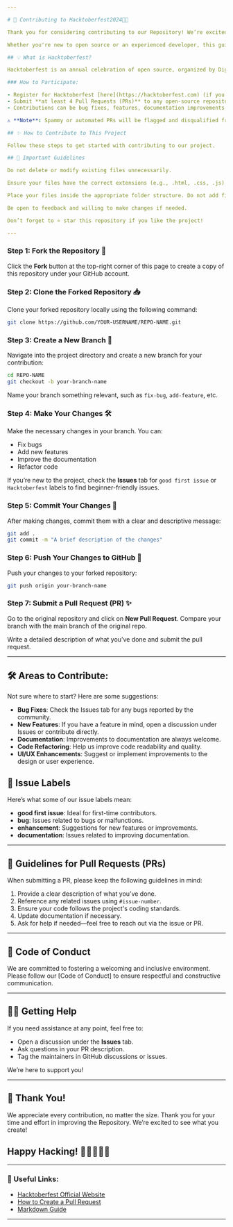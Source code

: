 ```yaml
---

# 🌟 Contributing to Hacktoberfest2024🧑‍💻

Thank you for considering contributing to our Repository! We’re excited to collaborate with you during **Hacktoberfest 2024**.

Whether you're new to open source or an experienced developer, this guide will help you make a smooth contribution to the project.

## 💡 What is Hacktoberfest?

Hacktoberfest is an annual celebration of open source, organized by DigitalOcean. It's a month-long event open to everyone in the global community, encouraging contributions that strengthen the open-source ecosystem.

### How to Participate:

- Register for Hacktoberfest [here](https://hacktoberfest.com) (if you haven't already).
- Submit **at least 4 Pull Requests (PRs)** to any open-source repository between `October 1` and `October 31`, 2024.
- Contributions can be bug fixes, features, documentation improvements, or even small changes like typo corrections.

⚠️ **Note**: Spammy or automated PRs will be flagged and disqualified from Hacktoberfest.

## ✨ How to Contribute to This Project

Follow these steps to get started with contributing to our project.

## 📝 Important Guidelines

Do not delete or modify existing files unnecessarily.

Ensure your files have the correct extensions (e.g., .html, .css, .js).

Place your files inside the appropriate folder structure. Do not add files outside the designated folder.

Be open to feedback and willing to make changes if needed.

Don’t forget to ⭐ star this repository if you like the project!

--- 
```


### Step 1: Fork the Repository 🍴

Click the **Fork** button at the top-right corner of this page to create a copy of this repository under your GitHub account.

### Step 2: Clone the Forked Repository 📥

Clone your forked repository locally using the following command:

```bash
git clone https://github.com/YOUR-USERNAME/REPO-NAME.git
```

### Step 3: Create a New Branch 🌿

Navigate into the project directory and create a new branch for your contribution:

```bash
cd REPO-NAME
git checkout -b your-branch-name
```

Name your branch something relevant, such as `fix-bug`, `add-feature`, etc.

### Step 4: Make Your Changes 🛠️

Make the necessary changes in your branch. You can:
- Fix bugs
- Add new features
- Improve the documentation
- Refactor code

If you’re new to the project, check the **Issues** tab for `good first issue` or `Hacktoberfest` labels to find beginner-friendly issues.

### Step 5: Commit Your Changes 💾

After making changes, commit them with a clear and descriptive message:

```bash
git add .
git commit -m "A brief description of the changes"
```

### Step 6: Push Your Changes to GitHub 🚀

Push your changes to your forked repository:

```bash
git push origin your-branch-name
```

### Step 7: Submit a Pull Request (PR) ✨

Go to the original repository and click on **New Pull Request**. Compare your branch with the main branch of the original repo.

Write a detailed description of what you’ve done and submit the pull request.

---

## 🛠️ Areas to Contribute:

Not sure where to start? Here are some suggestions:

- **Bug Fixes**: Check the Issues tab for any bugs reported by the community.
- **New Features**: If you have a feature in mind, open a discussion under Issues or contribute directly.
- **Documentation**: Improvements to documentation are always welcome.
- **Code Refactoring**: Help us improve code readability and quality.
- **UI/UX Enhancements**: Suggest or implement improvements to the design or user experience.

## 🔖 Issue Labels

Here’s what some of our issue labels mean:

- **good first issue**: Ideal for first-time contributors.
- **bug**: Issues related to bugs or malfunctions.
- **enhancement**: Suggestions for new features or improvements.
- **documentation**: Issues related to improving documentation.

---

## 📝 Guidelines for Pull Requests (PRs)

When submitting a PR, please keep the following guidelines in mind:

1. Provide a clear description of what you’ve done.
2. Reference any related issues using `#issue-number`.
3. Ensure your code follows the project's coding standards.
4. Update documentation if necessary.
5. Ask for help if needed—feel free to reach out via the issue or PR.

---

## 🎨 Code of Conduct

We are committed to fostering a welcoming and inclusive environment. Please follow our [Code of Conduct] to ensure respectful and constructive communication.

---

## 👨‍💻 Getting Help

If you need assistance at any point, feel free to:
- Open a discussion under the **Issues** tab.
- Ask questions in your PR description.
- Tag the maintainers in GitHub discussions or issues.

We’re here to support you!

---

## 🤝 Thank You!

We appreciate every contribution, no matter the size. Thank you for your time and effort in improving the Repository. We’re excited to see what you create!

## Happy Hacking! 🚀👩‍💻👨‍💻

---

### 📎 Useful Links:

- [Hacktoberfest Official Website](https://hacktoberfest.com)
- [How to Create a Pull Request](https://opensource.com/article/19/7/create-pull-request-github)
- [Markdown Guide](https://www.markdownguide.org)

---
